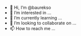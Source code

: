 - 👋 Hi, I’m @baurekso
- 👀 I’m interested in ...
- 🌱 I’m currently learning ...
- 💞️ I’m looking to collaborate on ...
- 📫 How to reach me ...

<!---
baurekso/baurekso is a ✨ special ✨ repository because its `README.md` (this file) appears on your GitHub profile.
You can click the Preview link to take a look at your changes.
--->
